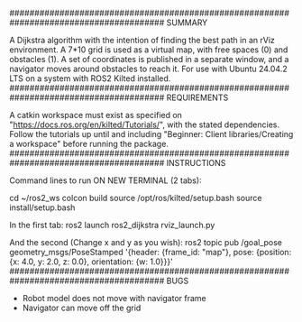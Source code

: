 #######################################################################################
SUMMARY

A Dijkstra algorithm with the intention of finding the best path in an rViz environment. A 7*10 grid is used as a virtual map, with free spaces (0) and obstacles (1). A set of coordinates is published in a separate window, and a navigator moves around obstacles to reach it. For use with Ubuntu 24.04.2 LTS on a system with ROS2 Kilted installed. 
#######################################################################################
REQUIREMENTS

A catkin workspace must exist as specified on "https://docs.ros.org/en/kilted/Tutorials/", with the stated dependencies. Follow the tutorials up until and including "Beginner: Client libraries/Creating a workspace" before running the package.
#######################################################################################
INSTRUCTIONS

Command lines to run ON NEW TERMINAL (2 tabs):

cd ~/ros2_ws
colcon build
source /opt/ros/kilted/setup.bash
source install/setup.bash

In the first tab:
ros2 launch ros2_dijkstra rviz_launch.py

And the second (Change x and y as you wish):
ros2 topic pub /goal_pose geometry_msgs/PoseStamped '{header: {frame_id: "map"}, pose: {position: {x: 4.0, y: 2.0, z: 0.0}, orientation: {w: 1.0}}}'
#######################################################################################
BUGS

- Robot model does not move with navigator frame
- Navigator can move off the grid
